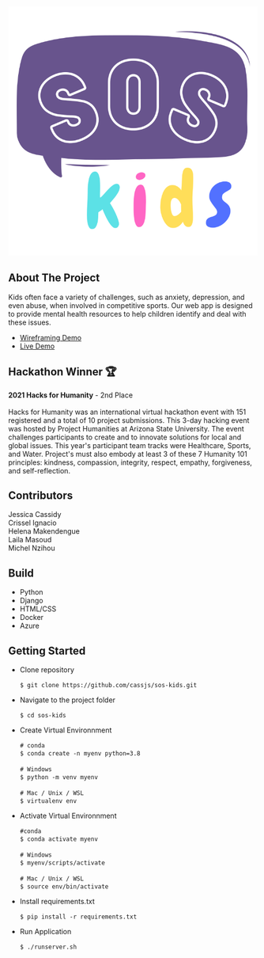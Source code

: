 ![](soskids/static/images/sos-kids.svg)

## About The Project
Kids often face a variety of challenges, such as anxiety, depression, and even abuse, when involved in competitive sports. Our web app is designed to provide mental health resources to help children identify and deal with these issues. 

- [Wireframing Demo](https://www.figma.com/proto/SslVS2dDl2DB8dhJIJI6eI/Hacks-for-Humanity?page-id=0%3A1&node-id=78%3A2&viewport=241%2C48%2C0.09&scaling=scale-down&starting-point-node-id=2%3A2)
- [Live Demo](https://sos-kids.azurewebsites.net/)

## Hackathon Winner 🏆
**2021 Hacks for Humanity** - 2nd Place \
\
Hacks for Humanity was an international virtual hackathon event with 151 registered and a total of 10 project submissions. This 3-day hacking event was hosted by Project Humanities at Arizona State University. The event challenges participants to create and to innovate solutions for local and global issues. This year's participant team tracks were Healthcare, Sports, and Water. Project's must also embody at least 3 of these 7 Humanity 101 principles: kindness, compassion, integrity, respect, empathy, forgiveness, and self-reflection.

## Contributors
Jessica Cassidy \
Crissel Ignacio \
Helena Makendengue \
Laila Masoud \
Michel Nzihou 

## Build
- Python
- Django
- HTML/CSS
- Docker
- Azure

## **Getting Started**
* Clone repository

      $ git clone https://github.com/cassjs/sos-kids.git
    
* Navigate to the project folder

      $ cd sos-kids
      
* Create Virtual Environnment

      # conda
      $ conda create -n myenv python=3.8
      
      # Windows
      $ python -m venv myenv
      
      # Mac / Unix / WSL
      $ virtualenv env

* Activate Virtual Environnment

      #conda
      $ conda activate myenv
      
      # Windows
      $ myenv/scripts/activate
      
      # Mac / Unix / WSL
      $ source env/bin/activate
      
* Install requirements.txt

      $ pip install -r requirements.txt
      
* Run Application

      $ ./runserver.sh
